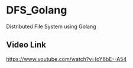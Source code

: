 # DFS_Golang
Distributed File System using Golang

## Video Link

https://www.youtube.com/watch?v=IoY6bE--A54
